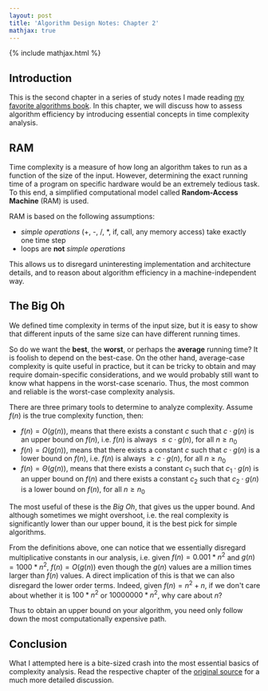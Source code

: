 ```yaml
---
layout: post
title: 'Algorithm Design Notes: Chapter 2'
mathjax: true
---
```

{% include mathjax.html %}

## Introduction
This is the second chapter in a series of study notes I made reading [my favorite algorithms book](https://www.algorist.com/). In this chapter, we will discuss how to assess algorithm efficiency by introducing essential concepts in time complexity analysis.

## RAM
Time complexity is a measure of how long an algorithm takes to run as a function of the size of the input. However, determining the exact running time of a program on specific hardware would be an extremely tedious task. To this end, a simplified computational model called **Random-Access Machine** (RAM) is used.

RAM is based on the following assumptions:
- *simple operations* (+, -, /, *, if, call, any memory access) take exactly one time step
- loops are **not** *simple operations*

This allows us to disregard uninteresting implementation and architecture details, and to reason about algorithm efficiency in a machine-independent way.

## The Big Oh
We defined time complexity in terms of the input size, but it is easy to show that different inputs of the same size can have different running times.

So do we want the **best**, the **worst**, or perhaps the **average** running time? It is foolish to depend on the best-case. On the other hand, average-case complexity is quite useful in practice, but it can be tricky to obtain and may require domain-specific considerations, and we would probably still want to know what happens in the worst-case scenario. Thus, the most common and reliable is the worst-case complexity analysis.

There are three primary tools to determine to analyze complexity. Assume $f(n)$ is the true complexity function, then:
- $f(n) = O(g(n))$, means that there exists a constant $c$ such that $c \cdot g(n)$ is an upper bound on $f(n)$, i.e. $f(n)$ is always $\leq c \cdot g(n)$, for all $n \geq n_0$
- $f(n) = \Omega(g(n))$, means that there exists a constant $c$ such that $c \cdot g(n)$ is a lower bound on $f(n)$, i.e. $f(n)$ is always $\geq c \cdot g(n)$, for all $n \geq n_0$
- $f(n) = \Theta(g(n))$, means that there exists a constant $c_1$ such that $c_1 \cdot g(n)$ is an upper bound on $f(n)$ and there exists a constant $c_2$ such that $c_2 \cdot g(n)$ is a lower bound on $f(n)$, for all $n \geq n_0$

The most useful of these is the *Big Oh*, that gives us the upper bound. And although sometimes we might overshoot, i.e. the real complexity is significantly lower than our upper bound, it is the best pick for simple algorithms.

From the definitions above, one can notice that we essentially disregard multiplicative constants in our analysis, i.e. given $f(n) = 0.001*n^2$ and $g(n) = 1000*n^2$, $f(n) = O(g(n))$ even though the $g(n)$ values are a million times larger than $f(n)$ values. A direct implication of this is that we can also disregard the lower order terms. Indeed, given $f(n) = n^2 + n$, if we don't care about whether it is $100 * n^2$ or $10000000 * n^2$, why care about $n$?

Thus to obtain an upper bound on your algorithm, you need only follow down the most computationally expensive path.

## Conclusion
What I attempted here is a bite-sized crash into the most essential basics of complexity analysis. Read the respective chapter of the [original source](https://www.algorist.com/) for a much more detailed discussion.